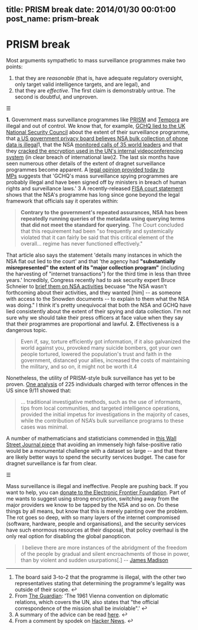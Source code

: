 title: PRISM break
date: 2014/01/30 00:01:00
post_name: prism-break
---
<!--Contrary to some claims, mass surveillance (a la PRISM) is illegal and ineffective.-->

# PRISM break

Most arguments sympathetic to mass surveillance programmes make two points:

  1. that they are _reasonable_ (that is, have adequate regulatory oversight, only target valid intelligence targets, and are legal), and
  2. that they are _effective_.
The first claim is demonstrably untrue. The second is doubtful, and unproven. 

☰

**1.** Government mass surveillance programmes like [PRISM](http://en.wikipedia.org/wiki/PRISM_\(surveillance_program\)) and [Tempora](http://en.wikipedia.org/wiki/Tempora) are illegal and out of control. We know that, for example, [GCHQ lied to the UK National Security Council](http://4bitnews.com/4bitviews/gchq-lied-cabinet/) about the extent of their surveillance programme, that [a US government privacy board believes NSA bulk collection of phone data is illegal](http://www.theguardian.com/world/2014/jan/23/nsa-barack-obama-phone-data-collection-illegal-privacy-board)1, that the NSA [monitored calls of 35 world leaders](http://www.theguardian.com/world/2013/oct/24/nsa-surveillance-world-leaders-calls) and that they [cracked the encryption used in the UN's internal videoconferencing system](http://www.spiegel.de/international/world/secret-nsa-documents-show-how-the-us-spies-on-europe-and-the-un-a-918625-2.html) (in clear breach of international law)2. The last six months have seen numerous other details of the extent of dragnet surveillance programmes become apparent. A [legal opinion provided today to MPs](http://www.theguardian.com/uk-news/2014/jan/28/gchq-mass-surveillance-spying-law-lawyer) suggests that 'GCHQ's mass surveillance spying programmes are probably illegal and have been signed off by ministers in breach of human rights and surveillance laws.' 3 A recently-released [FISA court statement](http://www.techdirt.com/articles/20130821/16331524274/declassified-fisa-court-opinion-shows-nsa-lied-repeatedly-to-court-as-well.shtml) shows that the NSA's programme has long since gone beyond the legal framework that officials say it operates within: 

> **Contrary to the government's repeated assurances, NSA has been repeatedly running queries of the metadata using querying terms that did not meet the standard for querying.** The Court concluded that this requirement had been "so frequently and systemically violated that it can fairly be said that this critical element of the overall… regime has never functioned effectively." 

That article also says the statement 'details many instances in which the NSA flat out lied to the court' and that 'the agency had **"substantially misrepresented" the extent of its "major collection program"** (including the harvesting of "internet transactions") for the third time in less than three years.' Incredibly, Congress recently had to ask security expert Bruce Schneier to [brief them on NSA activities](https://www.schneier.com/blog/archives/2014/01/today_i_briefed.html) becuase "the NSA wasn't forthcoming about their activities, and they wanted [him] -- as someone with access to the Snowden documents -- to explain to them what the NSA was doing." I think it's pretty unequivocal that both the NSA and GCHQ have lied consistently about the extent of their spying and data collection. I'm not sure why we should take their press officers at face value when they say that their programmes are proportional and lawful. **2.** Effectiveness is a dangerous topic. 

> Even if, say, torture efficiently got information, if it also galvanized the world against you, provoked many suicide bombers, got your own people tortured, lowered the population's trust and faith in the government, distanced your allies, increased the costs of maintaining the military, and so on, it might not be worth it.4

Nonetheless, the utility of PRISM-style bulk surveillance has yet to be proven. [One analysis](http://natsec.newamerica.net/nsa/analysis) of 225 individuals charged with terror offences in the US since 9/11 showed that: 

> ... traditional investigative methods, such as the use of informants, tips from local communities, and targeted intelligence operations, provided the initial impetus for investigations in the majority of cases, while the contribution of NSA’s bulk surveillance programs to these cases was minimal. 

A number of mathematicians and statisticians commended in [this Wall Street Journal piece](http://online.wsj.com/news/articles/SB10001424127887324049504578543542258054884) that avoiding an immensely high false-positive ratio would be a monumental challenge with a dataset so large -- and that there are likely better ways to spend the security services budget. The case for dragnet surveillance is far from clear. 

☰

Mass surveillance is illegal and ineffective. People are pushing back. If you want to help, you can [donate to the Electronic Frontier Foundation](https://supporters.eff.org/donate). Part of me wants to suggest using strong encryption, switching away from the major providers we know to be tapped by the NSA and so on. Do these things by all means, but know that this is merely painting over the problem. The rot goes so deep, with so many layers of the internet compromised (software, hardware, people and organisations), and the security services have such enormous resources at their disposal, that policy overhaul is the only real option for disabling the global panopticon. 

>  I believe there are more instances of the abridgment of the freedom of the people by gradual and silent encroachments of those in power, than by violent and sudden usurpations[.] -- [James Madison](http://en.wikiquote.org/wiki/James_Madison)

* * *

  1. The board said 3-to-2 that the programme is illegal, with the other two representatives stating that determining the programme's legality was outside of their scope. ↩
  2. From [The Guardian](http://www.theguardian.com/world/2010/nov/28/us-embassy-cables-spying-un): 'The 1961 Vienna convention on diplomatic relations, which covers the UN, also states that "the official correspondence of the mission shall be inviolable".' ↩
  3. A summary of the advice can be read [here](http://appgondrones.wordpress.com/2014/01/29/jemima-stratford-qcs-advice/). ↩
  4. From a comment by spodek on [Hacker News](https://news.ycombinator.com/item?id=5885051). ↩
